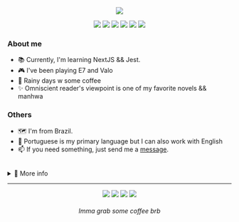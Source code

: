 <p align="center">
  <img src="https://github.com/Nyyu/Nyyu/blob/f77f26567618537bb91634093e949ff1c7a01f5f/img/Frame-1.png" />
  <!--
    Figma sauce: https://www.figma.com/file/rYNNI186dn0M5Awr7gow9u/Github-banner?node-id=1%3A2
  -->
</p>

<p align="center">
  <img src="https://img.shields.io/static/v1?label=&message=Typescript&colorA=18181b&colorB=3f3f46&logo=typescript&logoColor=ECEFF4&style=flat-square" />
  <img src="https://img.shields.io/static/v1?label=&message=Next.js&colorA=18181b&colorB=3f3f46&logo=next.js&logoColor=ECEFF4&style=flat-square" />
  <img src="https://img.shields.io/static/v1?label=&message=React&colorA=18181b&colorB=3f3f46&logo=react&logoColor=ECEFF4&style=flat-square" />
  <img src="https://img.shields.io/static/v1?label=&message=Tailwind&colorA=18181b&colorB=3f3f46&logo=tailwindcss&logoColor=ECEFF4&style=flat-square" />
  <img src="https://img.shields.io/static/v1?label=&message=Node&colorA=18181b&colorB=3f3f46&logo=node.js&logoColor=ECEFF4&style=flat-square" />
  <img src="https://img.shields.io/static/v1?label=&message=Sass&colorA=18181b&colorB=3f3f46&logo=sass&logoColor=ECEFF4&style=flat-square" />
</p>

### About me
 
 - 📚 Currently, I'm learning NextJS && Jest.
 - 🎮 I've been playing E7 and Valo
 - 💜 Rainy days w some coffee 
 - ✨ Omniscient reader's viewpoint is one of my favorite novels && manhwa

### Others 
 
 - 🗺 I'm from Brazil.
 - 💬 Portuguese is my primary language but I can also work with English
 - 📫 If you need something, just send me a <a href="mailto:nyyu.dev@gmail.com">message</a>.

<br />

<details>
  <summary>📑 More info</summary>
  <br />
  <p align="center">
   <img width="32%" src="https://github-readme-stats.vercel.app/api/top-langs/?username=Nyyu&show_icons=true&layout=compact&langs_count=7&title_color=&icon_color=f0f0f0&text_color=f0f0f0&bg_color=151b22&hide_border=true" alt="Statistics." />
   <img width="52%" src="https://github-readme-streak-stats.herokuapp.com?user=Nyyu&theme=tokyonight&hide_border=true&date_format=j%20M%5B%20Y%5D" />
  </p>
 </details>

---

<p align="center">
  <img src="https://img.shields.io/static/v1?label=&message=Zzz%238646&colorA=18181b&colorB=3f3f46&logo=discord&logoColor=ECEFF4&style=flat-square" />
  <a href="https://open.spotify.com/user/22zeqmif7eu5yhumumjqia4ki?si=4b27e572c63145c8"><img src="https://img.shields.io/static/v1?label=&message=Spotify&colorA=18181b&colorB=3f3f46&logo=spotify&logoColor=ECEFF4&style=flat-square"/></a>
  <a href="https://www.linkedin.com/in/d-kja/"><img src="https://img.shields.io/static/v1?label=&message=Linkedin&colorA=18181b&colorB=3f3f46&logo=linkedin&logoColor=ECEFF4&style=flat-square"/></a>
  <a href="https://www.frontendmentor.io/profile/Nyyu"><img  src="https://img.shields.io/static/v1?label=&message=FrontEnd%20Mentor&colorA=18181b&colorB=3f3f46&logo=frontendmentor&logoColor=ECEFF4&style=flat-square"/></a>
</p>

<h6 align="center"><i>Imma grab some coffee brb</i></h6>

<!--
  Credits:
  
   - Layout concept made by
    - yunger7
    
   - Images
    - me
   
   - Badges
   - shields.io
   
-->
